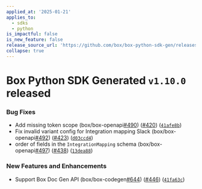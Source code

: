 ```yaml
---
applied_at: '2025-01-21'
applies_to:
  - sdks
  - python
is_impactful: false
is_new_feature: false
release_source_url: 'https://github.com/box/box-python-sdk-gen/releases/tag/v1.10.0'
collapse: true
---
```


# Box Python SDK Generated `v1.10.0` released

### Bug Fixes

* Add missing token scope (box/box-openapi[#490][1]) ([#420][2]) ([`41afe8b`][3])
* Fix invalid variant config for Integration mapping Slack (box/box-openapi[#492][4]) ([#423][5]) ([`d03ccd4`][6])
* order of fields in the `IntegrationMapping` schema (box/box-openapi[#497][7]) ([#438][8]) ([`13dea88`][9])

### New Features and Enhancements

* Support Box Doc Gen API (box/box-codegen[#644][10]) ([#446][11]) ([`41fa63c`][12])

[1]: https://github.com/box/box-python-sdk-gen/issues/490

[2]: https://github.com/box/box-python-sdk-gen/issues/420

[3]: https://github.com/box/box-python-sdk-gen/commit/41afe8bcbfc20e3ff22d34a273dcb416afb455da

[4]: https://github.com/box/box-python-sdk-gen/issues/492

[5]: https://github.com/box/box-python-sdk-gen/issues/423

[6]: https://github.com/box/box-python-sdk-gen/commit/d03ccd46b88c71450c1c67ecef439e25b97cbad7

[7]: https://github.com/box/box-python-sdk-gen/issues/497

[8]: https://github.com/box/box-python-sdk-gen/issues/438

[9]: https://github.com/box/box-python-sdk-gen/commit/13dea88c4e43748eed600f55a638c14ef0a1a60a

[10]: https://github.com/box/box-python-sdk-gen/issues/644

[11]: https://github.com/box/box-python-sdk-gen/issues/446

[12]: https://github.com/box/box-python-sdk-gen/commit/41fa63c0a3c957a34b03163dfeaa44a03a5873ff
